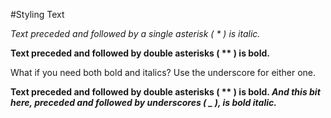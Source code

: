 #Styling Text

*Text preceded and followed by a single asterisk ( * ) is italic.*

**Text preceded and followed by double asterisks ( \*\* ) is bold.**

What if you need both bold and italics? Use the underscore for either one.

**Text preceded and followed by double asterisks ( \*\* ) is bold. _And this bit here, preceded and followed by underscores ( _ ), is bold italic._**
